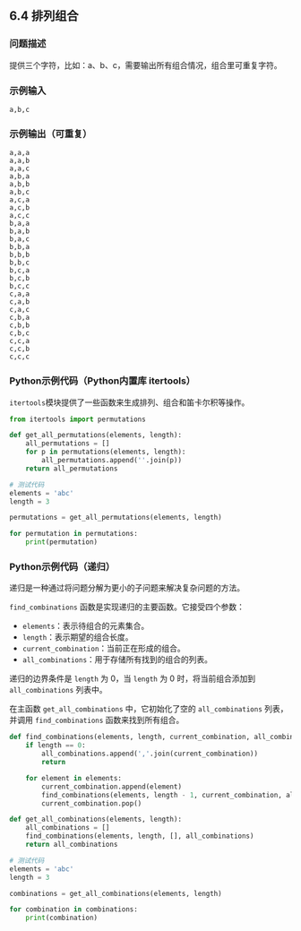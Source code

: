 ## 6.4 排列组合

### 问题描述

提供三个字符，比如：a、b、c，需要输出所有组合情况，组合里可重复字符。

### 示例输入

```text
a,b,c
```

### 示例输出（可重复）

```text
a,a,a
a,a,b
a,a,c
a,b,a
a,b,b
a,b,c
a,c,a
a,c,b
a,c,c
b,a,a
b,a,b
b,a,c
b,b,a
b,b,b
b,b,c
b,c,a
b,c,b
b,c,c
c,a,a
c,a,b
c,a,c
c,b,a
c,b,b
c,b,c
c,c,a
c,c,b
c,c,c
```

### Python示例代码（Python内置库 itertools）

`itertools`模块提供了一些函数来生成排列、组合和笛卡尔积等操作。

```python
from itertools import permutations

def get_all_permutations(elements, length):
    all_permutations = []
    for p in permutations(elements, length):
        all_permutations.append(''.join(p))
    return all_permutations

# 测试代码
elements = 'abc'
length = 3

permutations = get_all_permutations(elements, length)

for permutation in permutations:
    print(permutation)
```

### Python示例代码（递归）

递归是一种通过将问题分解为更小的子问题来解决复杂问题的方法。

`find_combinations` 函数是实现递归的主要函数。它接受四个参数：

- `elements`：表示待组合的元素集合。
- `length`：表示期望的组合长度。
- `current_combination`：当前正在形成的组合。
- `all_combinations`：用于存储所有找到的组合的列表。

递归的边界条件是 `length` 为 0，当 `length` 为 0 时，将当前组合添加到 `all_combinations` 列表中。

在主函数 `get_all_combinations` 中，它初始化了空的 `all_combinations` 列表，并调用 `find_combinations` 函数来找到所有组合。

```python
def find_combinations(elements, length, current_combination, all_combinations):
    if length == 0:
        all_combinations.append(','.join(current_combination))
        return

    for element in elements:
        current_combination.append(element)
        find_combinations(elements, length - 1, current_combination, all_combinations)
        current_combination.pop()

def get_all_combinations(elements, length):
    all_combinations = []
    find_combinations(elements, length, [], all_combinations)
    return all_combinations

# 测试代码
elements = 'abc'
length = 3

combinations = get_all_combinations(elements, length)

for combination in combinations:
    print(combination)
```